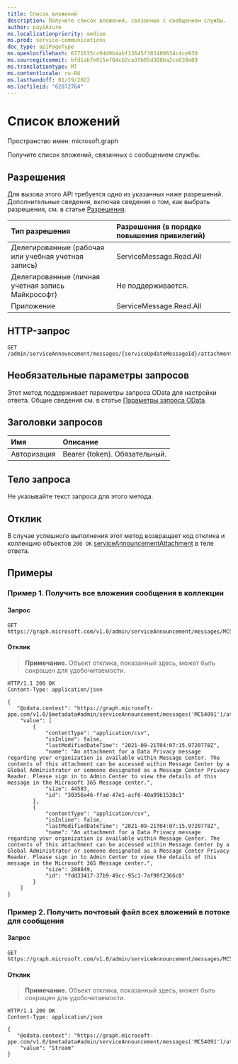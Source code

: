 ```yaml
---
title: Список вложений
description: Получите список вложений, связанных с сообщением службы.
author: payiAzure
ms.localizationpriority: medium
ms.prod: service-communications
doc_type: apiPageType
ms.openlocfilehash: 6771035cc04d9b4abf13645f303400634c4ce930
ms.sourcegitcommit: bfd1ab7e015ef04cb2ca3fb85d308ba2ce830a89
ms.translationtype: MT
ms.contentlocale: ru-RU
ms.lasthandoff: 01/19/2022
ms.locfileid: "62072764"
---
```

# <a name="list-attachments"></a>Список вложений
Пространство имен: microsoft.graph

Получите список вложений, связанных с сообщением службы.

## <a name="permissions"></a>Разрешения
Для вызова этого API требуется одно из указанных ниже разрешений. Дополнительные сведения, включая сведения о том, как выбрать разрешения, см. в статье [Разрешения](/graph/permissions-reference).

|Тип разрешения|Разрешения (в порядке повышения привилегий)|
|:---|:---|
|Делегированные (рабочая или учебная учетная запись)|ServiceMessage.Read.All|
|Делегированные (личная учетная запись Майкрософт)|Не поддерживается.|
|Приложение|ServiceMessage.Read.All|

## <a name="http-request"></a>HTTP-запрос

<!-- {
  "blockType": "ignored"
}
-->
``` http
GET /admin/serviceAnnouncement/messages/{serviceUpdateMessageId}/attachments
```

## <a name="optional-query-parameters"></a>Необязательные параметры запросов
Этот метод поддерживает параметры запроса OData для настройки ответа. Общие сведения см. в статье [Параметры запроса OData](/graph/query-parameters).

## <a name="request-headers"></a>Заголовки запросов
|Имя|Описание|
|:---|:---|
|Авторизация|Bearer {token}. Обязательный.|

## <a name="request-body"></a>Тело запроса
Не указывайте текст запроса для этого метода.

## <a name="response"></a>Отклик

В случае успешного выполнения этот метод возвращает код отклика и коллекцию объектов `200 OK` [serviceAnnouncementAttachment](../resources/serviceannouncementattachment.md) в теле ответа.

## <a name="examples"></a>Примеры

### <a name="example-1-get-all-attachments-of-a-message-in-a-collection"></a>Пример 1. Получить все вложения сообщения в коллекции

#### <a name="request"></a>Запрос
<!-- {
  "blockType": "request",
  "name": "list_serviceannouncementattachment"
}
-->
``` http
GET https://graph.microsoft.com/v1.0/admin/serviceAnnouncement/messages/MC54091/attachments
```

#### <a name="response"></a>Отклик
>**Примечание.** Объект отклика, показанный здесь, может быть сокращен для удобочитаемости.
<!-- {
  "blockType": "response",
  "truncated": true,
  "@odata.type": "Collection(microsoft.graph.serviceAnnouncementAttachment)"
}
-->
``` http
HTTP/1.1 200 OK
Content-Type: application/json

{
   "@odata.context": "https://graph.microsoft-ppe.com/v1.0/$metadata#admin/serviceAnnouncement/messages('MC54091')/attachments",
    "value": [
        {
            "contentType": "application/csv",
            "isInline": false,
            "lastModifiedDateTime": "2021-09-21T04:07:15.9720778Z",
            "name": "An attachment for a Data Privacy message regarding your organization is available within Message Center. The contents of this attachment can be accessed within Message Center by a Global Administrator or someone designated as a Message Center Privacy Reader. Please sign in to Admin Center to view the details of this message in the Microsoft 365 Message center.",
            "size": 44583,
            "id": "30356a46-ffad-47e1-acf6-40a99b1538c1"
        },
        {
            "contentType": "application/csv",
            "isInline": false,
            "lastModifiedDateTime": "2021-09-21T04:07:15.9720778Z",
            "name": "An attachment for a Data Privacy message regarding your organization is available within Message Center. The contents of this attachment can be accessed within Message Center by a Global Administrator or someone designated as a Message Center Privacy Reader. Please sign in to Admin Center to view the details of this message in the Microsoft 365 Message center.",
            "size": 288849,
            "id": "fdd33417-37b9-49cc-95c1-7af90f2366c8"
        }
    ]
}
```

### <a name="example-2-get-a-zip-file-of-all-attachments-in-stream-for-a-message"></a>Пример 2. Получить почтовый файл всех вложений в потоке для сообщения

#### <a name="request"></a>Запрос
<!-- {
  "blockType": "request",
  "name": "list_serviceannouncementattachment"
}
-->
``` http
GET https://graph.microsoft.com/v1.0/admin/serviceAnnouncement/messages/MC54091/attachmentsArchive
```

#### <a name="response"></a>Отклик
>**Примечание.** Объект отклика, показанный здесь, может быть сокращен для удобочитаемости.
<!-- {
  "blockType": "response",
  "truncated": true,
  "@odata.type": "Edm.Stream"
}
-->
``` http
HTTP/1.1 200 OK
Content-Type: application/json

{
   "@odata.context": "https://graph.microsoft-ppe.com/v1.0/$metadata#admin/serviceAnnouncement/messages('MC54091')/attachmentsArchive",
    "value": "Stream"
}
```
